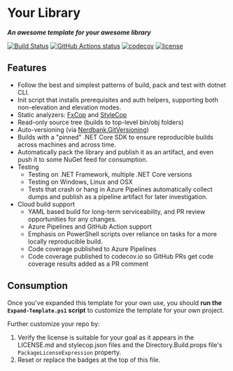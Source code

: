 # Your Library

***An awesome template for your awesome library***

[![Build Status](https://dev.azure.com/fosterjakea/oss/_apis/build/status/fosterjakea.Library.Template?branchName=master)](https://dev.azure.com/fosterjakea/oss/_build/latest?definitionId=14&branchName=master)
[![GitHub Actions status](https://github.com/fosterjakea/Library.Template/actions/workflows/build.yml/badge.svg?branch=master)](https://github.com/fosterjakea/Library.Template/actions/workflows/build.yml)
[![codecov](https://codecov.io/gh/fosterjakea/Library.Template/branch/master/graph/badge.svg?token=KMXAJ5MEVS)](https://codecov.io/gh/fosterjakea/Library.Template)
[![license](https://img.shields.io/github/license/fosterjakea/Library.Template)](https://github.com/fosterjakea/Library.Template/blob/master/LICENSE.md)

## Features

* Follow the best and simplest patterns of build, pack and test with dotnet CLI.
* Init script that installs prerequisites and auth helpers, supporting both non-elevation and elevation modes.
* Static analyzers: [FxCop](https://docs.microsoft.com/en-us/visualstudio/code-quality/fxcop-analyzers?view=vs-2019) and [StyleCop](https://github.com/DotNetAnalyzers/StyleCopAnalyzers)
* Read-only source tree (builds to top-level bin/obj folders)
* Auto-versioning (via [Nerdbank.GitVersioning](https://github.com/dotnet/nerdbank.gitversioning))
* Builds with a "pinned" .NET Core SDK to ensure reproducible builds across machines and across time.
* Automatically pack the library and publish it as an artifact, and even push it to some NuGet feed for consumption.
* Testing
  * Testing on .NET Framework, multiple .NET Core versions
  * Testing on Windows, Linux and OSX
  * Tests that crash or hang in Azure Pipelines automatically collect dumps and publish as a pipeline artifact for later investigation.
* Cloud build support
  * YAML based build for long-term serviceability, and PR review opportunities for any changes.
  * Azure Pipelines and GitHub Action support
  * Emphasis on PowerShell scripts over reliance on tasks for a more locally reproducible build.
  * Code coverage published to Azure Pipelines
  * Code coverage published to codecov.io so GitHub PRs get code coverage results added as a PR comment

## Consumption

Once you've expanded this template for your own use, you should **run the `Expand-Template.ps1` script** to customize the template for your own project.

Further customize your repo by:

1. Verify the license is suitable for your goal as it appears in the LICENSE.md and stylecop.json files and the Directory.Build.props file's `PackageLicenseExpression` property.
1. Reset or replace the badges at the top of this file.
